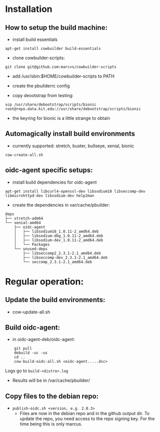 # Installation
## How to setup the build machine:
- install build essentials 
```
apt-get install cowbuilder build-essentials
```

- clone cowbuilder-scripts:
```
git clone git@github.com:marcvs/cowbuilder-scripts
```

- add /usr/sbin:$HOME/cowbuilder-scripts to PATH

- create the pbuilderrc config


- copy deootstrap from testing:
```
scp /usr/share/debootstrap/scripts/bionic root@repo.data.kit.edu://usr/share/debootstrap/scripts/bionic
```

- the keyring for bionic is a little strange to obtain

## Automagically install build environments
- currently supported: stretch, buster, bullseye, xenial, bionic
```
cow-create-all.sh
```

## oidc-agent specific setups:

- install build dependencies for oidc-agent
```
apt-get install libcurl4-openssl-dev libsodium18 libseccomp-dev libmicrohttpd-dev libsodium-dev help2man
```

- create the dependencies in var/cache/pbuilder:
```
deps
├── stretch-adm64
└── xenial-amd64
    ├── oidc-agent
    │   ├── libsodium18_1.0.11-2_amd64.deb
    │   ├── libsodium-dbg_1.0.11-2_amd64.deb
    │   ├── libsodium-dev_1.0.11-2_amd64.deb
    │   └── Packages
    └── unused-deps
        ├── libseccomp2_2.3.1-2.1_amd64.deb
        ├── libseccomp-dev_2.3.1-2.1_amd64.deb
        └── seccomp_2.3.1-2.1_amd64.deb
```

# Regular operation:

## Update the build environments:
- cow-update-all.sh

## Build oidc-agent:
- in oidc-agent-deb/oidc-agent: 
```
    git pull
    debuild -uc -us
    cd ..
    cow-build-oidc-all.sh <oidc-agent.....dsc>
```
  Logs go to `build-<distro>.log`

- Results will be in /var/cache/pbuilder/
    
## Copy files to the debian repo:

- `publish-oidc.sh <version, e.g. 2.0.3>`
  - Files are now in the debian repo and in the github output dir.
    To update the repo, you need access to the repo signing key.
    For the time being this is only marcus.
